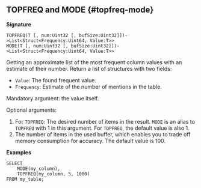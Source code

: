 
## TOPFREQ and MODE {#topfreq-mode}

**Signature**
```
TOPFREQ(T [, num:Uint32 [, bufSize:Uint32]])->List<Struct<Frequency:Uint64, Value:T>>
MODE(T [, num:Uint32 [, bufSize:Uint32]])->List<Struct<Frequency:Uint64, Value:T>>
```

Getting an approximate list of the most frequent column values with an estimate of their number. Return a list of structures with two fields:

* `Value`: The found frequent value.
* `Frequency`: Estimate of the number of mentions in the table.

Mandatory argument: the value itself.

Optional arguments:

1. For `TOPFREQ`: The desired number of items in the result. `MODE` is an alias to `TOPFREQ` with 1 in this argument. For `TOPFREQ`, the default value is also 1.
2. The number of items in the used buffer, which enables you to trade off memory consumption for accuracy. The default value is 100.

**Examples**
```yql
SELECT
    MODE(my_column),
    TOPFREQ(my_column, 5, 1000)
FROM my_table;
```
